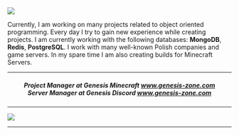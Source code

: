 <img align="center" max-width="20%" max-height="20%" src="https://i.imgur.com/REl9lfv.png"/>

Currently, I am working on many projects related to object oriented programming. Every day I try to gain new experience while creating projects.
I am currently working with the following databases: **MongoDB**, **Redis**, **PostgreSQL**. I work with many well-known Polish companies and game servers. 
In my spare time I am also creating builds for Minecraft Servers.

---

<h5 align="center">

 Project Manager at Genesis Minecraft www.genesis-zone.com <br>
 Server Manager at Genesis Discord www.genesis-zone.com <br>
  
</h5>
  
---

<img src="https://github-readme-stats.vercel.app/api?username=senceye&show_icons=true&hide_border=true&theme=material-palenight&count_private=true"><br>

---

